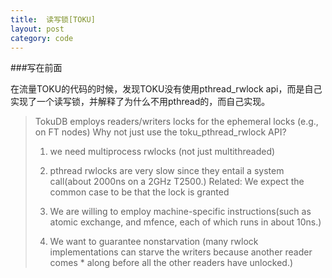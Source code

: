 ```yaml
---
title:  读写锁[TOKU]
layout: post
category: code
---
```


###写在前面

在流量TOKU的代码的时候，发现TOKU没有使用pthread_rwlock api，而是自己实现了一个读写锁，并解释了为什么不用pthread的，而自己实现。

> TokuDB employs readers/writers locks for the ephemeral locks (e.g.,
>    on FT nodes) Why not just use the toku_pthread_rwlock API?
>  1) we need multiprocess rwlocks (not just multithreaded)
>
>  2) pthread rwlocks are very slow since they entail a system call(about 2000ns on a 2GHz T2500.)
>  Related: We expect the common case to be that the lock is granted
>
>  3) We are willing to employ machine-specific instructions(such as atomic exchange, and mfence, each of which runs in about 10ns.)
>
>  4) We want to guarantee nonstarvation (many rwlock implementations can starve the writers because another reader
>    comes * along before all the other readers have unlocked.)

